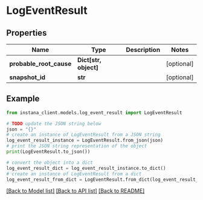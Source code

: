 # LogEventResult


## Properties

Name | Type | Description | Notes
------------ | ------------- | ------------- | -------------
**probable_root_cause** | **Dict[str, object]** |  | [optional] 
**snapshot_id** | **str** |  | [optional] 

## Example

```python
from instana_client.models.log_event_result import LogEventResult

# TODO update the JSON string below
json = "{}"
# create an instance of LogEventResult from a JSON string
log_event_result_instance = LogEventResult.from_json(json)
# print the JSON string representation of the object
print(LogEventResult.to_json())

# convert the object into a dict
log_event_result_dict = log_event_result_instance.to_dict()
# create an instance of LogEventResult from a dict
log_event_result_from_dict = LogEventResult.from_dict(log_event_result_dict)
```
[[Back to Model list]](../README.md#documentation-for-models) [[Back to API list]](../README.md#documentation-for-api-endpoints) [[Back to README]](../README.md)


